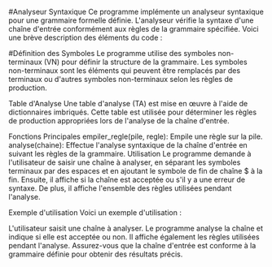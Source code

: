 #Analyseur Syntaxique
Ce programme implémente un analyseur syntaxique pour une grammaire formelle définie. L'analyseur vérifie la syntaxe d'une chaîne d'entrée conformément aux règles de la grammaire spécifiée. Voici une brève description des éléments du code :

#Définition des Symboles
Le programme utilise des symboles non-terminaux (VN) pour définir la structure de la grammaire. Les symboles non-terminaux sont les éléments qui peuvent être remplacés par des terminaux ou d'autres symboles non-terminaux selon les règles de production.

Table d'Analyse
Une table d'analyse (TA) est mise en œuvre à l'aide de dictionnaires imbriqués. Cette table est utilisée pour déterminer les règles de production appropriées lors de l'analyse de la chaîne d'entrée.

Fonctions Principales
empiler_regle(pile, regle): Empile une règle sur la pile.
analyse(chaine): Effectue l'analyse syntaxique de la chaîne d'entrée en suivant les règles de la grammaire.
Utilisation
Le programme demande à l'utilisateur de saisir une chaîne à analyser, en séparant les symboles terminaux par des espaces et en ajoutant le symbole de fin de chaîne $ à la fin. Ensuite, il affiche si la chaîne est acceptée ou s'il y a une erreur de syntaxe. De plus, il affiche l'ensemble des règles utilisées pendant l'analyse.

Exemple d'utilisation
Voici un exemple d'utilisation :

L'utilisateur saisit une chaîne à analyser.
Le programme analyse la chaîne et indique si elle est acceptée ou non.
Il affiche également les règles utilisées pendant l'analyse.
Assurez-vous que la chaîne d'entrée est conforme à la grammaire définie pour obtenir des résultats précis.
